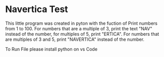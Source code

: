 # Navertica Test 

This little program was created in pyton with the fuction of Print numbers from 1 to 100. For numbers that are a multiple of 3, print the text "NAV" instead of the number, 
for multiples of 5, print "ERTICA". For numbers that are multiples of 3 and 5, print "NAVERTICA" instead of the number.

To Run File  please install python  on vs Code 
